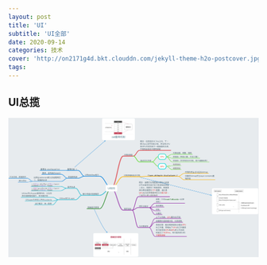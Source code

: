 ```yaml
---
layout: post
title: 'UI'
subtitle: 'UI全部'
date: 2020-09-14
categories: 技术
cover: 'http://on2171g4d.bkt.clouddn.com/jekyll-theme-h2o-postcover.jpg'
tags: 
---
```


## UI总揽
![](../_site/assets/img/UI.png)
